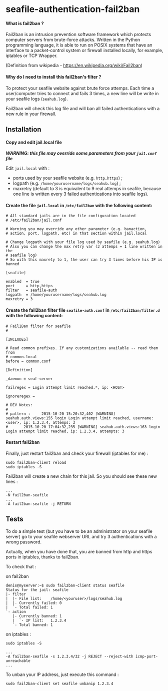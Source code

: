 # seafile-authentication-fail2ban

#### What is fail2ban ?

Fail2ban is an intrusion prevention software framework which protects computer servers from brute-force attacks. Written in the Python programming language, it is able to run on POSIX systems that have an interface to a packet-control system or firewall installed locally, for example, iptables or TCP Wrapper.

(Definition from wikipedia - https://en.wikipedia.org/wiki/Fail2ban)

#### Why do I need to install this fail2ban's filter  ?

To protect your seafile website against brute force attemps. Each time a user/computer tries to connect and fails 3 times, a new line will be write in your seafile logs (`seahub.log`).

Fail2ban will check this log file and will ban all failed authentications with a new rule in your firewall.

## Installation

#### Copy and edit jail.local file

***WARNING: this file may override some parameters from your `jail.conf` file***

Edit `jail.local` with :
* ports used by your seafile website (e.g. `http,https`) ;
* logpath (e.g. `/home/yourusername/logs/seahub.log`) ;
* maxretry (default to 3 is equivalent to 9 real attemps in seafile, because one line is written every 3 failed authentications into seafile logs).

#### Create the file `jail.local` in `/etc/fail2ban` with the following content:

```
# All standard jails are in the file configuration located
# /etc/fail2ban/jail.conf

# Warning you may override any other parameter (e.g. banaction,
# action, port, logpath, etc) in that section within jail.local

# Change logpath with your file log used by seafile (e.g. seahub.log)
# Also you can change the max retry var (3 attemps = 1 line written in the
# seafile log)
# So with this maxrety to 1, the user can try 3 times before his IP is banned

[seafile]

enabled  = true
port     = http,https
filter   = seafile-auth
logpath  = /home/yourusername/logs/seahub.log
maxretry = 3
```

#### Create the fail2ban filter file `seafile-auth.conf` in `/etc/fail2ban/filter.d` with the following content:

```
# Fail2Ban filter for seafile
#

[INCLUDES]

# Read common prefixes. If any customizations available -- read them from
# common.local
before = common.conf

[Definition]

_daemon = seaf-server

failregex = Login attempt limit reached.*, ip: <HOST>

ignoreregex = 

# DEV Notes:
#
# pattern :     2015-10-20 15:20:32,402 [WARNING] seahub.auth.views:155 login Login attempt limit reached, username: <user>, ip: 1.2.3.4, attemps: 3
#		2015-10-20 17:04:32,235 [WARNING] seahub.auth.views:163 login Login attempt limit reached, ip: 1.2.3.4, attempts: 3
```


#### Restart fail2ban

Finally, just restart fail2ban and check your firewall (iptables for me) :

```
sudo fail2ban-client reload
sudo iptables -S
```

Fail2ban will create a new chain for this jail.
So you should see these new lines :

```
...
-N fail2ban-seafile
...
-A fail2ban-seafile -j RETURN
```

## Tests

To do a simple test (but you have to be an administrator on your seafile server) go to your seafile webserver URL and try 3 authentications with a wrong password.

Actually, when you have done that, you are banned from http and https ports in iptables, thanks to fail2ban.

To check that :

on fail2ban

```
denis@myserver:~$ sudo fail2ban-client status seafile
Status for the jail: seafile
|- filter
|  |- File list:	/home/<youruser>/logs/seahub.log
|  |- Currently failed:	0
|  `- Total failed:	1
`- action
   |- Currently banned:	1
   |  `- IP list:	1.2.3.4
   `- Total banned:	1
```

on iptables :

```
sudo iptables -S

...
-A fail2ban-seafile -s 1.2.3.4/32 -j REJECT --reject-with icmp-port-unreachable
...
```

To unban your IP address, just execute this command :

```
sudo fail2ban-client set seafile unbanip 1.2.3.4
```

